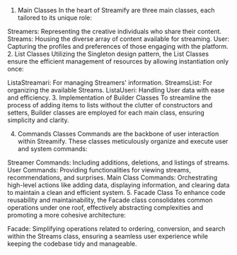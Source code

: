 1. Main Classes
   In the heart of Streamify are three main classes, each tailored to its unique role:

Streamers: Representing the creative individuals who share their content.
Streams: Housing the diverse array of content available for streaming.
User: Capturing the profiles and preferences of those engaging with the platform.
2. List Classes
   Utilizing the Singleton design pattern, the List Classes ensure the efficient management of resources by allowing instantiation only once:

ListaStreamari: For managing Streamers' information.
StreamsList: For organizing the available Streams.
ListaUseri: Handling User data with ease and efficiency.
3. Implementation of Builder Classes
   To streamline the process of adding items to lists without the clutter of constructors and setters, Builder classes are employed for each main class, ensuring simplicity and clarity.

4. Commands Classes
   Commands are the backbone of user interaction within Streamify. These classes meticulously organize and execute user and system commands:

Streamer Commands: Including additions, deletions, and listings of streams.
User Commands: Providing functionalities for viewing streams, recommendations, and surprises.
Main Class Commands: Orchestrating high-level actions like adding data, displaying information, and clearing data to maintain a clean and efficient system.
5. Facade Class
   To enhance code reusability and maintainability, the Facade class consolidates common operations under one roof, effectively abstracting complexities and promoting a more cohesive architecture:

Facade: Simplifying operations related to ordering, conversion, and search within the Streams class, ensuring a seamless user experience while keeping the codebase tidy and manageable.
